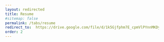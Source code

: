 ```yaml
---
layout: redirected
title: Resume
#sitemap: false
permalink: /tabs/resume
redirect_to:  https://drive.google.com/file/d/1k5Gjfphm7E_cpmVlPYnnMKDy8J8gYeRi/view?usp=sharing
order: 2
---
```

